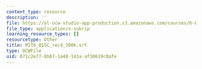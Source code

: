 ```yaml
---
content_type: resource
description: ''
file: https://ol-ocw-studio-app-production.s3.amazonaws.com/courses/6-01sc-introduction-to-electrical-engineering-and-computer-science-i-spring-2011/071c2e778b871a48141aaf30619c0afe_MIT6_01SC_rec4_300k.srt
file_type: application/x-subrip
learning_resource_types: []
resourcetype: Other
title: MIT6_01SC_rec4_300k.srt
type: OCWFile
uid: 071c2e77-8b87-1a48-141a-af30619c0afe
---
```

